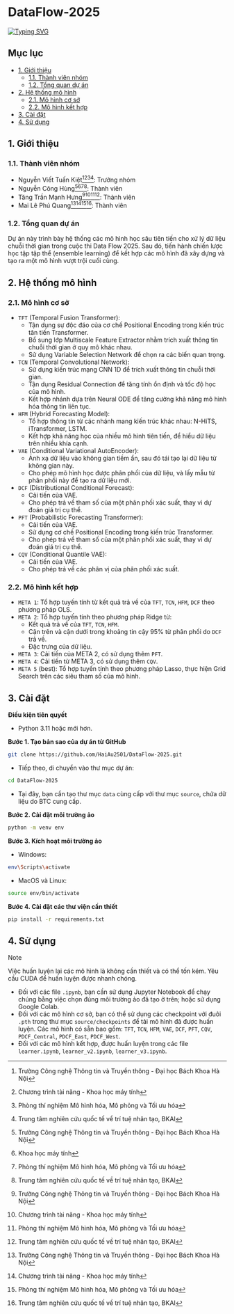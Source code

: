 # DataFlow-2025

[![Typing SVG](https://readme-typing-svg.demolab.com?font=Fira+Code&weight=500&size=25&duration=1000&pause=1000&color=21B0FF&background=FFFA8359&center=true&vCenter=true&multiline=true&repeat=false&width=435&height=85&lines=PYCONOMICS;DataFlow+2025)](https://git.io/typing-svg)

## Mục lục

- [1. Giới thiệu](#1-giới-thiệu)
  - [1.1. Thành viên nhóm](#11-thành-viên-nhóm)
  - [1.2. Tổng quan dự án](#12-tổng-quan-dự-án)
- [2. Hệ thống mô hình](#2-hệ-thống-mô-hình)
  - [2.1. Mô hình cơ sở](#21-mô-hình-cơ-sở)
  - [2.2. Mô hình kết hợp](#22-mô-hình-kết-hợp)
- [3. Cài đặt](#3-cài-đặt)
- [4. Sử dụng](#4-sử-dụng)

## 1. Giới thiệu

### 1.1. Thành viên nhóm

- Nguyễn Viết Tuấn Kiệt[^1][^2][^4][^5]: Trưởng nhóm
- Nguyễn Công Hùng[^1][^3][^4][^5]: Thành viên
- Tăng Trần Mạnh Hưng[^1][^2][^4][^5]: Thành viên
- Mai Lê Phú Quang[^1][^2][^4][^5]: Thành viên

[^1]: Trường Công nghệ Thông tin và Truyền thông - Đại học Bách Khoa Hà Nội
[^2]: Chương trình tài năng - Khoa học máy tính
[^3]: Khoa học máy tính
[^4]: Phòng thí nghiệm Mô hình hóa, Mô phỏng và Tối ưu hóa
[^5]: Trung tâm nghiên cứu quốc tế về trí tuệ nhân tạo, BKAI

### 1.2. Tổng quan dự án

Dự án này trình bày hệ thống các mô hình học sâu tiên tiến cho xử lý dữ liệu chuỗi thời gian trong cuộc thi Data Flow 2025. Sau đó, tiến hành chiến lược học tập tập thể (ensemble learning) để kết hợp các mô hình đã xây dựng và tạo ra một mô hình vượt trội cuối cùng.

## 2. Hệ thống mô hình

### 2.1. Mô hình cơ sở

- `TFT` (Temporal Fusion Transformer):
  - Tận dụng sự độc đáo của cơ chế Positional Encoding trong kiến trúc tân tiến Transformer.
  - Bổ sung lớp Multiscale Feature Extractor nhằm trích xuất thông tin chuỗi thời gian ở quy mô khác nhau.
  - Sử dụng Variable Selection Network để chọn ra các biến quan trọng.
- `TCN` (Temporal Convolutional Network):
  - Sử dụng kiến trúc mạng CNN 1D để trích xuất thông tin chuỗi thời gian.
  - Tận dụng Residual Connection để tăng tính ổn định và tốc độ học của mô hình.
  - Kết hợp nhánh dựa trên Neural ODE để tăng cường khả năng mô hình hóa thông tin liên tục.
- `HFM` (Hybrid Forecasting Model):
  - Tổ hợp thông tin từ các nhánh mang kiến trúc khác nhau: N-HiTS, iTransformer, LSTM.
  - Kết hợp khả năng học của nhiều mô hình tiên tiến, để hiểu dữ liệu trên nhiều khía cạnh.
- `VAE` (Conditional Variational AutoEncoder):
  - Ánh xạ dữ liệu vào không gian tiềm ẩn, sau đó tái tạo lại dữ liệu từ không gian này.
  - Cho phép mô hình học được phân phối của dữ liệu, và lấy mẫu từ phân phối này để tạo ra dữ liệu mới.
- `DCF` (Distributional Conditional Forecast):
  - Cải tiến của VAE.
  - Cho phép trả về tham số của một phân phối xác suất, thay vì dự đoán giá trị cụ thể.
- `PFT` (Probabilistic Forecasting Transformer):
  - Cải tiến của VAE.
  - Sử dụng cơ chế Positional Encoding trong kiến trúc Transformer.
  - Cho phép trả về tham số của một phân phối xác suất, thay vì dự đoán giá trị cụ thể.
- `CQV` (Conditional Quantile VAE):
  - Cải tiến của VAE.
  - Cho phép trả về các phân vị của phân phối xác suất.

### 2.2. Mô hình kết hợp

- `META 1`: Tổ hợp tuyến tính từ kết quả trả về của `TFT`, `TCN`, `HFM`, `DCF` theo phương pháp OLS.
- `META 2`: Tổ hợp tuyến tính theo phương pháp Ridge từ:
  - Kết quả trả về của `TFT`, `TCN`, `HFM`.
  - Cận trên và cận dưới trong khoảng tin cậy 95% từ phân phối do `DCF` trả về.
  - Đặc trưng của dữ liệu.
- `META 3`: Cải tiến của META 2, có sử dụng thêm `PFT`.
- `META 4`: Cải tiến từ META 3, có sử dụng thêm `CQV`.
- `META 5` (best): Tổ hợp tuyến tính theo phương pháp Lasso, thực hiện Grid Search trên các siêu tham số của mô hình.

## 3. Cài đặt

**Điều kiện tiên quyết**

- Python 3.11 hoặc mới hơn.

**Bước 1. Tạo bản sao của dự án từ GitHub**

```bash
git clone https://github.com/HaiAu2501/DataFlow-2025.git
```

- Tiếp theo, di chuyển vào thư mục dự án:

```bash
cd DataFlow-2025
```

- Tại đây, bạn cần tạo thư mục `data` cùng cấp với thư mục `source`, chứa dữ liệu do BTC cung cấp.

**Bước 2. Cài đặt môi trường ảo**

```bash
python -m venv env
```

**Bước 3. Kích hoạt môi trường ảo**

- Windows:

```bash
env\Scripts\activate
```

- MacOS và Linux:

```bash
source env/bin/activate
```

**Bước 4. Cài đặt các thư viện cần thiết**

```bash
pip install -r requirements.txt
```

## 4. Sử dụng

> [!NOTE]  
> Việc huấn luyện lại các mô hình là không cần thiết và có thể tốn kém. Yêu cầu CUDA để huấn luyện được nhanh chóng.

- Đối với các file `.ipynb`, bạn cần sử dụng Jupyter Notebook để chạy chúng bằng việc chọn đúng môi trường ảo đã tạo ở trên; hoặc sử dụng Google Colab.
- Đối với các mô hình cơ sở, bạn có thể sử dụng các checkpoint với đuôi `.pth` trong thư mục `source/checkpoints` để tải mô hình đã được huấn luyện. Các mô hình có sẵn bao gồm: `TFT`, `TCN`, `HFM`, `VAE`, `DCF`, `PFT`, `CQV`, `PDCF_Central`, `PDCF_East`, `PDCF_West`.
- Đối với các mô hình kết hợp, được huấn luyện trong các file `learner.ipynb`, `learner_v2.ipynb`, `learner_v3.ipynb`.
